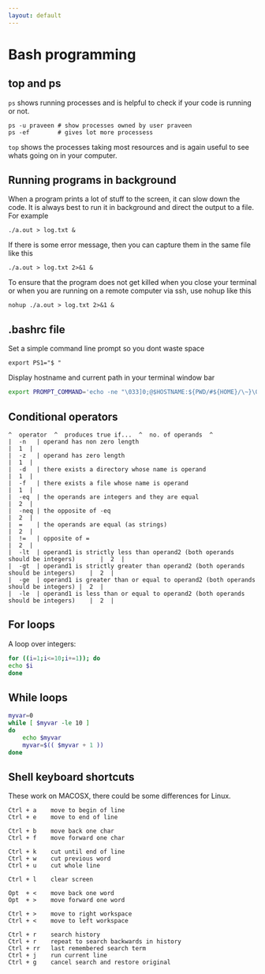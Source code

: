 ```yaml
---
layout: default
---
```


# Bash programming

## top and ps

`ps` shows running processes and is helpful to check if your code is running or not.

```shell
ps -u praveen # show processes owned by user praveen
ps -ef        # gives lot more processess
```

`top` shows the processes taking most resources and is again useful to see whats going on in your computer.

## Running programs in background

When a program prints a lot of stuff to the screen, it can slow down the code. It is always best to run it in background and direct the output to a file. For example

```shell
./a.out > log.txt &
```

If there is some error message, then you can capture them in the same file like this

```shell
./a.out > log.txt 2>&1 &
```

To ensure that the program does not get killed when you close your terminal or when you are running on a remote computer via ssh, use nohup like this

```shell
nohup ./a.out > log.txt 2>&1 &
```

## .bashrc file

Set a simple command line prompt so you dont waste space

```shell
export PS1="$ "
```

Display hostname and current path in your terminal window bar

```bash
export PROMPT_COMMAND='echo -ne "\033]0;@$HOSTNAME:${PWD/#${HOME}/\~}\007"'
```

## Conditional operators

```text
^  operator  ^  produces true if...  ^  no. of operands  ^
|  -n   | operand has non zero length                                                      |  1  |
|  -z   | operand has zero length                                                          |  1  |
|  -d   | there exists a directory whose name is operand                                   |  1  |
|  -f   | there exists a file whose name is operand                                        |  1  |
|  -eq  | the operands are integers and they are equal                                     |  2  |
|  -neq | the opposite of -eq                                                              |  2  |
|  =    | the operands are equal (as strings)                                              |  2  |
|  !=   | opposite of =                                                                    |  2  |
|  -lt  | operand1 is strictly less than operand2 (both operands should be integers)       |  2  |
|  -gt  | operand1 is strictly greater than operand2 (both operands should be integers)    |  2  |
|  -ge  | operand1 is greater than or equal to operand2 (both operands should be integers) |  2  |
|  -le  | operand1 is less than or equal to operand2 (both operands should be integers)    |  2  |
```

## For loops

A loop over integers:

```bash
for ((i=1;i<=10;i+=1)); do
echo $i
done
```

## While loops

```bash
myvar=0
while [ $myvar -le 10 ]
do
    echo $myvar
    myvar=$(( $myvar + 1 ))
done
```


## Shell keyboard shortcuts

These work on MACOSX, there could be some differences for Linux.

```text
Ctrl + a    move to begin of line
Ctrl + e    move to end of line

Ctrl + b    move back one char
Ctrl + f    move forward one char

Ctrl + k    cut until end of line
Ctrl + w    cut previous word
Ctrl + u    cut whole line

Ctrl + l    clear screen

Opt  + <    move back one word
Opt  + >    move forward one word

Ctrl + >    move to right workspace
Ctrl + <    move to left workspace

Ctrl + r    search history
Ctrl + r    repeat to search backwards in history
Ctrl + rr   last remembered search term
Ctrl + j    run current line
Ctrl + g    cancel search and restore original
```
